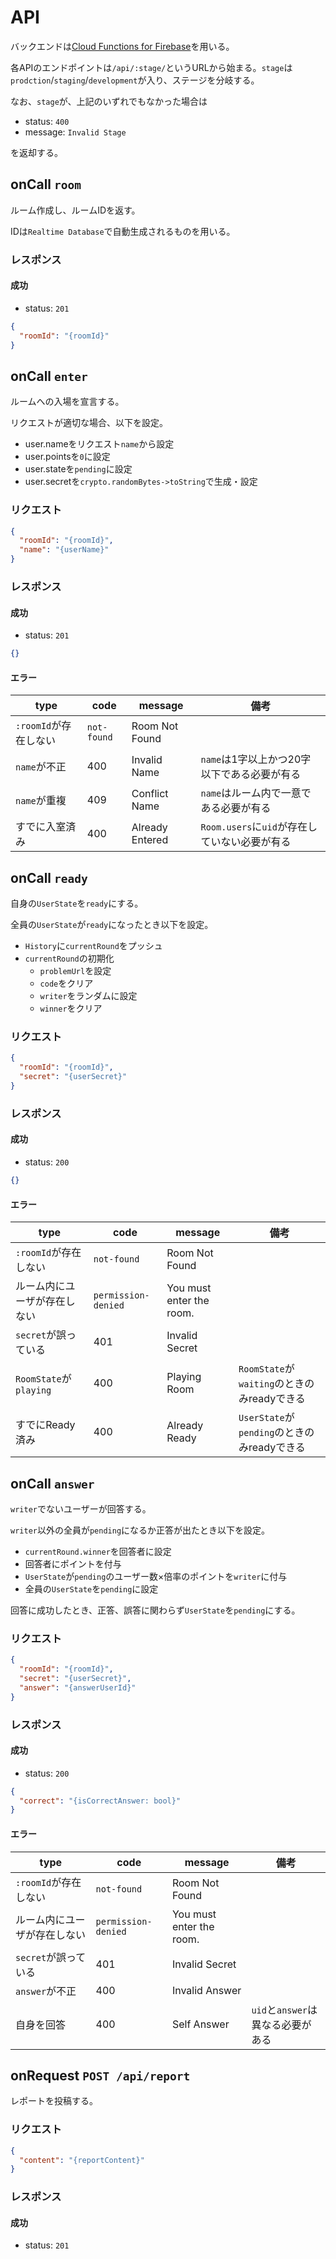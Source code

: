 # API

バックエンドは[Cloud Functions for Firebase](https://firebase.google.com/docs/functions?hl=ja)を用いる。

各APIのエンドポイントは`/api/:stage/`というURLから始まる。`stage`は`prodction`/`staging`/`development`が入り、ステージを分岐する。

なお、`stage`が、上記のいずれでもなかった場合は

- status: `400`
- message: `Invalid Stage`

を返却する。

## onCall `room`

ルーム作成し、ルームIDを返す。

IDは`Realtime Database`で自動生成されるものを用いる。

### レスポンス

#### 成功

- status: `201`

```json
{
  "roomId": "{roomId}"
}
```

## onCall `enter`

ルームへの入場を宣言する。

リクエストが適切な場合、以下を設定。

- user.nameをリクエスト`name`から設定
- user.pointsを`0`に設定
- user.stateを`pending`に設定
- user.secretを`crypto.randomBytes->toString`で生成・設定

### リクエスト

```json
{
  "roomId": "{roomId}",
  "name": "{userName}"
}
```

### レスポンス

#### 成功

- status: `201`

```json
{}
```

#### エラー

|type|code|message|備考|
|---|---|---|---|
|`:roomId`が存在しない|`not-found`|Room Not Found||
|`name`が不正|400|Invalid Name|`name`は1字以上かつ20字以下である必要が有る|
|`name`が重複|409|Conflict Name|`name`はルーム内で一意である必要が有る|
|すでに入室済み|400|Already Entered|`Room.users`に`uid`が存在していない必要が有る|

## onCall `ready`

自身の`UserState`を`ready`にする。

全員の`UserState`が`ready`になったとき以下を設定。

- `History`に`currentRound`をプッシュ
- `currentRound`の初期化
  - `problemUrl`を設定
  - `code`をクリア
  - `writer`をランダムに設定
  - `winner`をクリア

### リクエスト

```json
{
  "roomId": "{roomId}",
  "secret": "{userSecret}"
}
```

### レスポンス

#### 成功

- status: `200`

```json
{}
```

#### エラー

|type|code|message|備考|
|---|---|---|---|
|`:roomId`が存在しない|`not-found`|Room Not Found||
|ルーム内にユーザが存在しない|`permission-denied`|You must enter the room.||
|`secret`が誤っている|401|Invalid Secret||
|`RoomState`が`playing`|400|Playing Room|`RoomState`が`waiting`のときのみreadyできる|
|すでにReady済み|400|Already Ready|`UserState`が`pending`のときのみreadyできる|

## onCall `answer`

`writer`でないユーザーが回答する。

`writer`以外の全員が`pending`になるか正答が出たとき以下を設定。

- `currentRound.winner`を回答者に設定
- 回答者にポイントを付与
- `UserState`が`pending`のユーザー数×倍率のポイントを`writer`に付与
- 全員の`UserState`を`pending`に設定

回答に成功したとき、正答、誤答に関わらず`UserState`を`pending`にする。

### リクエスト

```json
{
  "roomId": "{roomId}",
  "secret": "{userSecret}",
  "answer": "{answerUserId}"
}
```

### レスポンス

#### 成功

- status: `200`

```json
{
  "correct": "{isCorrectAnswer: bool}"
}
```

#### エラー

|type|code|message|備考|
|---|---|---|---|
|`:roomId`が存在しない|`not-found`|Room Not Found||
|ルーム内にユーザが存在しない|`permission-denied`|You must enter the room.||
|`secret`が誤っている|401|Invalid Secret||
|`answer`が不正|400|Invalid Answer||
|自身を回答|400|Self Answer|`uid`と`answer`は異なる必要がある|

## onRequest `POST /api/report`

レポートを投稿する。

### リクエスト

```json
{
  "content": "{reportContent}"
}
```

### レスポンス

#### 成功

- status: `201`
